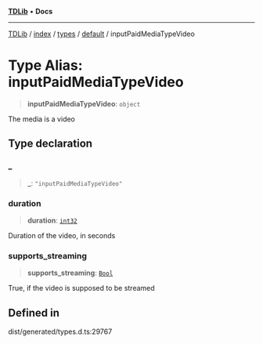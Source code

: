 [**TDLib**](../../../../../../README.md) • **Docs**

***

[TDLib](../../../../../../modules.md) / [index](../../../../../README.md) / [types](../../../README.md) / [default](../README.md) / inputPaidMediaTypeVideo

# Type Alias: inputPaidMediaTypeVideo

> **inputPaidMediaTypeVideo**: `object`

The media is a video

## Type declaration

### \_

> **\_**: `"inputPaidMediaTypeVideo"`

### duration

> **duration**: [`int32`](int32.md)

Duration of the video, in seconds

### supports\_streaming

> **supports\_streaming**: [`Bool`](Bool.md)

True, if the video is supposed to be streamed

## Defined in

dist/generated/types.d.ts:29767

